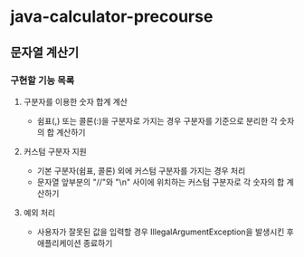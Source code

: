 # java-calculator-precourse

## 문자열 계산기

### 구현할 기능 목록

1. 구분자를 이용한 숫자 합계 계산
   - 쉼표(,) 또는 콜론(:)을 구분자로 가지는 경우 구분자를 기준으로 분리한 각 숫자의 합 계산하기

2. 커스텀 구분자 지원
   - 기본 구분자(쉼표, 콜론) 외에 커스텀 구분자를 가지는 경우 처리
   - 문자열 앞부분의 "//"와 "\n" 사이에 위치하는 커스텀 구분자로 각 숫자의 합 계산하기

3. 예외 처리
   - 사용자가 잘못된 값을 입력할 경우 IllegalArgumentException을 발생시킨 후 애플리케이션 종료하기
